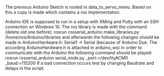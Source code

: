 The previous Arduino Sketch is rooted in data_to_servo_menu. Based on this a copy is made which contains a ros implementation.

Arduino IDE is supposed to run in a setup with XMing and Putty with an SSH connection on Windows 10.
The ros library is made with the command (delete old one before):
rosrun rosserial_arduino make_libraries.py /home/ros/Arduino/libraries
and afterwards the following changes should be made in ArduinoHardware.h:
Serial1 -> Serial	(because of Arduino Due. The according ArduinoHardware.h is attached in arduino_ws)
In order to communicate with the Arduino the following command should be played:
rosrun rosserial_arduino serial_node.py _port:=/dev/ttyACM0 _baud:=115200
If a bad connection occurs test by changing Baudrate and delays in the script.

